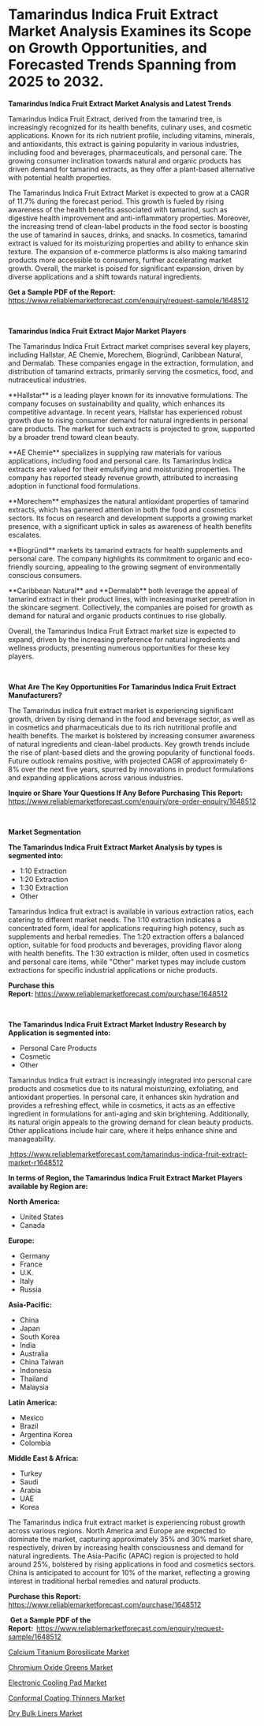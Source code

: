 <p><h1>Tamarindus Indica Fruit Extract Market Analysis Examines its Scope on Growth Opportunities, and Forecasted Trends Spanning from 2025 to 2032.</h1></p><p><strong>Tamarindus Indica Fruit Extract Market Analysis and Latest Trends</strong></p>
<p><p>Tamarindus Indica Fruit Extract, derived from the tamarind tree, is increasingly recognized for its health benefits, culinary uses, and cosmetic applications. Known for its rich nutrient profile, including vitamins, minerals, and antioxidants, this extract is gaining popularity in various industries, including food and beverages, pharmaceuticals, and personal care. The growing consumer inclination towards natural and organic products has driven demand for tamarind extracts, as they offer a plant-based alternative with potential health properties.</p><p>The Tamarindus Indica Fruit Extract Market is expected to grow at a CAGR of 11.7% during the forecast period. This growth is fueled by rising awareness of the health benefits associated with tamarind, such as digestive health improvement and anti-inflammatory properties. Moreover, the increasing trend of clean-label products in the food sector is boosting the use of tamarind in sauces, drinks, and snacks. In cosmetics, tamarind extract is valued for its moisturizing properties and ability to enhance skin texture. The expansion of e-commerce platforms is also making tamarind products more accessible to consumers, further accelerating market growth. Overall, the market is poised for significant expansion, driven by diverse applications and a shift towards natural ingredients.</p></p>
<p><strong>Get a Sample PDF of the Report:&nbsp;</strong> <a href="https://www.reliablemarketforecast.com/enquiry/request-sample/1648512?utm_campaign=1890&utm_medium=2&utm_source=Github&utm_content=ia&utm_term=01042025&utm_id=tamarindus-indica-fruit-extract">https://www.reliablemarketforecast.com/enquiry/request-sample/1648512</a></p>
<p>&nbsp;</p>
<p><strong>Tamarindus Indica Fruit Extract Major Market Players</strong></p>
<p><p>The Tamarindus Indica Fruit Extract market comprises several key players, including Hallstar, AE Chemie, Morechem, Biogründl, Caribbean Natural, and Dermalab. These companies engage in the extraction, formulation, and distribution of tamarind extracts, primarily serving the cosmetics, food, and nutraceutical industries.</p><p>**Hallstar** is a leading player known for its innovative formulations. The company focuses on sustainability and quality, which enhances its competitive advantage. In recent years, Hallstar has experienced robust growth due to rising consumer demand for natural ingredients in personal care products. The market for such extracts is projected to grow, supported by a broader trend toward clean beauty.</p><p>**AE Chemie** specializes in supplying raw materials for various applications, including food and personal care. Its Tamarindus Indica extracts are valued for their emulsifying and moisturizing properties. The company has reported steady revenue growth, attributed to increasing adoption in functional food formulations. </p><p>**Morechem** emphasizes the natural antioxidant properties of tamarind extracts, which has garnered attention in both the food and cosmetics sectors. Its focus on research and development supports a growing market presence, with a significant uptick in sales as awareness of health benefits escalates.</p><p>**Biogründl** markets its tamarind extracts for health supplements and personal care. The company highlights its commitment to organic and eco-friendly sourcing, appealing to the growing segment of environmentally conscious consumers.</p><p>**Caribbean Natural** and **Dermalab** both leverage the appeal of tamarind extract in their product lines, with increasing market penetration in the skincare segment. Collectively, the companies are poised for growth as demand for natural and organic products continues to rise globally.</p><p>Overall, the Tamarindus Indica Fruit Extract market size is expected to expand, driven by the increasing preference for natural ingredients and wellness products, presenting numerous opportunities for these key players.</p></p>
<p>&nbsp;</p>
<p><strong>What Are The Key Opportunities For Tamarindus Indica Fruit Extract Manufacturers?</strong></p>
<p><p>The Tamarindus indica fruit extract market is experiencing significant growth, driven by rising demand in the food and beverage sector, as well as in cosmetics and pharmaceuticals due to its rich nutritional profile and health benefits. The market is bolstered by increasing consumer awareness of natural ingredients and clean-label products. Key growth trends include the rise of plant-based diets and the growing popularity of functional foods. Future outlook remains positive, with projected CAGR of approximately 6-8% over the next five years, spurred by innovations in product formulations and expanding applications across various industries.</p></p>
<p><strong>Inquire or Share Your Questions If Any Before Purchasing This Report:</strong> <a href="https://www.reliablemarketforecast.com/enquiry/pre-order-enquiry/1648512?utm_campaign=1890&utm_medium=2&utm_source=Github&utm_content=ia&utm_term=01042025&utm_id=tamarindus-indica-fruit-extract">https://www.reliablemarketforecast.com/enquiry/pre-order-enquiry/1648512</a></p>
<p>&nbsp;</p>
<p><strong>Market Segmentation</strong></p>
<p><strong>The Tamarindus Indica Fruit Extract Market Analysis by types is segmented into:</strong></p>
<p><ul><li>1:10 Extraction</li><li>1:20 Extraction</li><li>1:30 Extraction</li><li>Other</li></ul></p>
<p><p>Tamarindus Indica fruit extract is available in various extraction ratios, each catering to different market needs. The 1:10 extraction indicates a concentrated form, ideal for applications requiring high potency, such as supplements and herbal remedies. The 1:20 extraction offers a balanced option, suitable for food products and beverages, providing flavor along with health benefits. The 1:30 extraction is milder, often used in cosmetics and personal care items, while "Other" market types may include custom extractions for specific industrial applications or niche products.</p></p>
<p><strong>Purchase this Report:&nbsp;</strong><a href="https://www.reliablemarketforecast.com/purchase/1648512?utm_campaign=1890&utm_medium=2&utm_source=Github&utm_content=ia&utm_term=01042025&utm_id=tamarindus-indica-fruit-extract">https://www.reliablemarketforecast.com/purchase/1648512</a></p>
<p>&nbsp;</p>
<p><strong>The Tamarindus Indica Fruit Extract Market Industry Research by Application is segmented into:</strong></p>
<p><ul><li>Personal Care Products</li><li>Cosmetic</li><li>Other</li></ul></p>
<p><p>Tamarindus Indica fruit extract is increasingly integrated into personal care products and cosmetics due to its natural moisturizing, exfoliating, and antioxidant properties. In personal care, it enhances skin hydration and provides a refreshing effect, while in cosmetics, it acts as an effective ingredient in formulations for anti-aging and skin brightening. Additionally, its natural origin appeals to the growing demand for clean beauty products. Other applications include hair care, where it helps enhance shine and manageability.</p></p>
<p><a href="https://www.reliablemarketforecast.com/tamarindus-indica-fruit-extract-market-r1648512?utm_campaign=1890&utm_medium=2&utm_source=Github&utm_content=ia&utm_term=01042025&utm_id=tamarindus-indica-fruit-extract">&nbsp;https://www.reliablemarketforecast.com/tamarindus-indica-fruit-extract-market-r1648512</a></p>
<p><strong>In terms of Region, the Tamarindus Indica Fruit Extract Market Players available by Region are:</strong></p>
<p>
    <p> <strong> North America: </strong>
        <ul>
            <li>United States</li>
            <li>Canada</li>
        </ul>
        </p> 
    <p> <strong> Europe: </strong>
        <ul>
            <li>Germany</li>
            <li>France</li>
            <li>U.K.</li>
            <li>Italy</li>
            <li>Russia</li>
        </ul>
        </p> 
    <p> <strong> Asia-Pacific: </strong>
        <ul>
            <li>China</li>
            <li>Japan</li>
            <li>South Korea</li>
            <li>India</li>
            <li>Australia</li>
            <li>China Taiwan</li>
            <li>Indonesia</li>
            <li>Thailand</li>
            <li>Malaysia</li>
        </ul>
        </p> 
    <p> <strong> Latin America: </strong>
        <ul>
            <li>Mexico</li>
            <li>Brazil</li>
            <li>Argentina Korea</li>
            <li>Colombia</li>
        </ul>
        </p> 
    <p> <strong> Middle East & Africa: </strong>
        <ul>
            <li>Turkey</li>
            <li>Saudi</li>
            <li>Arabia</li>
            <li>UAE</li>
            <li>Korea</li>
        </ul>
    </p>
    </p>
<p><p>The Tamarindus indica fruit extract market is experiencing robust growth across various regions. North America and Europe are expected to dominate the market, capturing approximately 35% and 30% market share, respectively, driven by increasing health consciousness and demand for natural ingredients. The Asia-Pacific (APAC) region is projected to hold around 25%, bolstered by rising applications in food and cosmetics sectors. China is anticipated to account for 10% of the market, reflecting a growing interest in traditional herbal remedies and natural products.</p></p>
<p><strong>Purchase this Report: </strong><a href="https://www.reliablemarketforecast.com/purchase/1648512?utm_campaign=1890&utm_medium=2&utm_source=Github&utm_content=ia&utm_term=01042025&utm_id=tamarindus-indica-fruit-extract">https://www.reliablemarketforecast.com/purchase/1648512</a></p>
<p>&nbsp;<strong>Get a Sample PDF of the Report:&nbsp;&nbsp;</strong><a href="https://www.reliablemarketforecast.com/enquiry/request-sample/1648512?utm_campaign=1890&utm_medium=2&utm_source=Github&utm_content=ia&utm_term=01042025&utm_id=tamarindus-indica-fruit-extract">https://www.reliablemarketforecast.com/enquiry/request-sample/1648512</a></p>
<p><strong></strong></p>
<p><p><a href="https://github.com/eskelimaksic/Market-Research-Report-List-1/blob/main/calcium-titanium-borosilicate-market.md?utm_campaign=1890&utm_medium=2&utm_source=Github&utm_content=ia&utm_term=01042025&utm_id=tamarindus-indica-fruit-extract">Calcium Titanium Borosilicate Market</a></p><p><a href="https://github.com/vestadjogile/Market-Research-Report-List-1/blob/main/chromium-oxide-greens-market.md?utm_campaign=1890&utm_medium=2&utm_source=Github&utm_content=ia&utm_term=01042025&utm_id=tamarindus-indica-fruit-extract">Chromium Oxide Greens Market</a></p><p><a href="https://github.com/lelahokendo/Market-Research-Report-List-1/blob/main/electronic-cooling-pad-market.md?utm_campaign=1890&utm_medium=2&utm_source=Github&utm_content=ia&utm_term=01042025&utm_id=tamarindus-indica-fruit-extract">Electronic Cooling Pad Market</a></p><p><a href="https://github.com/wantadhagino/Market-Research-Report-List-1/blob/main/conformal-coating-thinners-market.md?utm_campaign=1890&utm_medium=2&utm_source=Github&utm_content=ia&utm_term=01042025&utm_id=tamarindus-indica-fruit-extract">Conformal Coating Thinners Market</a></p><p><a href="https://github.com/hatlepigna2s/Market-Research-Report-List-1/blob/main/dry-bulk-liners-market.md?utm_campaign=1890&utm_medium=2&utm_source=Github&utm_content=ia&utm_term=01042025&utm_id=tamarindus-indica-fruit-extract">Dry Bulk Liners Market</a></p></p>